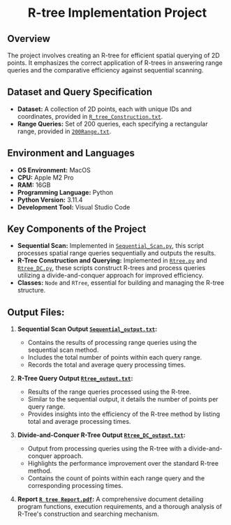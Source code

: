  # __<center>R-tree Implementation Project</center>__


## Overview
The project involves creating an R-tree for efficient spatial querying of 2D points. It emphasizes the correct application of R-trees in answering range queries and the comparative efficiency against sequential scanning.

## Dataset and Query Specification
- **Dataset:** A collection of 2D points, each with unique IDs and coordinates, provided in [`R_tree_Construction.txt`](https://github.com/VivianNg9/Master-of-Business-Analytics_Portfolio-/blob/main/COMP6210_Big%20Data%20/R-tree/R_tree_construction.txt).
- **Range Queries:** Set of 200 queries, each specifying a rectangular range, provided in [`200Range.txt`](https://github.com/VivianNg9/Master-of-Business-Analytics_Portfolio-/blob/main/COMP6210_Big%20Data%20/R-tree/200Range.txt).

## Environment and Languages
- **OS Environment:** MacOS
- **CPU:** Apple M2 Pro
- **RAM:** 16GB
- **Programming Language:** Python
- **Python Version:** 3.11.4
- **Development Tool:** Visual Studio Code

## Key Components of the Project
- **Sequential Scan:** Implemented in [`Sequential_Scan.py`](https://github.com/VivianNg9/Master-of-Business-Analytics_Portfolio-/blob/main/COMP6210_Big%20Data%20/R-tree/Sequential_Scan.py), this script processes spatial range queries sequentially and outputs the results.
- **R-Tree Construction and Querying:** Implemented in [`Rtree.py`](https://github.com/VivianNg9/Master-of-Business-Analytics_Portfolio-/blob/main/COMP6210_Big%20Data%20/R-tree/Rtree.py) and [`Rtree_DC.py`](https://github.com/VivianNg9/Master-of-Business-Analytics_Portfolio-/blob/main/COMP6210_Big%20Data%20/R-tree/Rtree_DC.py), these scripts construct R-trees and process queries utilizing a divide-and-conquer approach for improved efficiency.
- **Classes:** `Node` and `RTree`, essential for building and managing the R-tree structure.

## Output Files:
1. **Sequential Scan Output [`Sequential_output.txt`](https://github.com/VivianNg9/Master-of-Business-Analytics_Portfolio-/blob/main/COMP6210_Big%20Data%20/R-tree/Squential_output.txt):**
   - Contains the results of processing range queries using the sequential scan method.
   - Includes the total number of points within each query range.
   - Records the total and average query processing times.

2. **R-Tree Query Output [`Rtree_output.txt`](https://github.com/VivianNg9/Master-of-Business-Analytics_Portfolio-/blob/main/COMP6210_Big%20Data%20/R-tree/Rtree_output.txt):**
   - Results of the range queries processed using the R-tree.
   - Similar to the sequential output, it details the number of points per query range.
   - Provides insights into the efficiency of the R-tree method by listing total and average processing times.

3. **Divide-and-Conquer R-Tree Output [`Rtree_DC_output.txt`](https://github.com/VivianNg9/Master-of-Business-Analytics_Portfolio-/blob/main/COMP6210_Big%20Data%20/R-tree/Rtree_DC_output.txt):**
   - Output from processing queries using the R-tree with a divide-and-conquer approach.
   - Highlights the performance improvement over the standard R-tree method.
   - Contains the count of points within each range query and the corresponding processing times.

4. **Report [`R tree Report.pdf`](https://github.com/VivianNg9/Master-of-Business-Analytics_Portfolio-/blob/main/COMP6210_Big%20Data%20/R-tree/R_tree%20Report%20.pdf):**
   A comprehensive document detailing program functions, execution requirements, and a thorough analysis of R-Tree's construction and searching mechanism.





